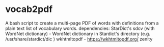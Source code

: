 # vocab2pdf
A bash script to create a multi-page PDF of words with definitions from a plain text list of vocabulary words.
dependencies: 
StarDict's sdcv (with WordNet dictionary) - WordNet dictionary in Stardict's directory (e.g. /usr/share/stardict/dic )
wkhtmltopdf - https://wkhtmltopdf.org/ 
zenity
